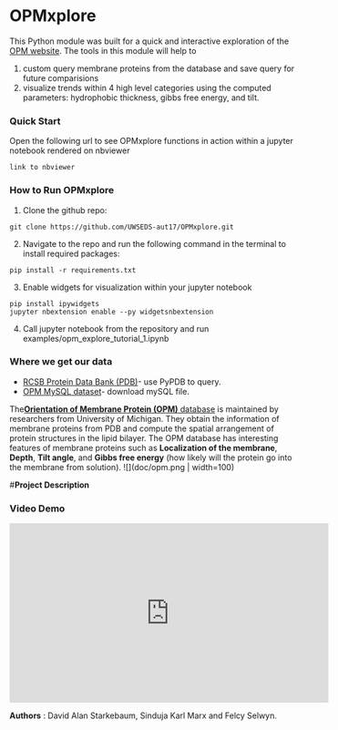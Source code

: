 # OPMxplore

This Python module was built for a quick and interactive exploration of the [OPM website](http://opm.phar.umich.edu/about.php). 
The tools in this module will help to 
1. custom query membrane proteins from the database and save query for future comparisions 
2. visualize trends within 4 high level categories using the computed parameters: hydrophobic thickness, gibbs free energy, and tilt.

### Quick Start

Open the following url to see OPMxplore functions in action within a jupyter notebook rendered on nbviewer
~~~~
link to nbviewer
~~~~

### How to Run OPMxplore

1. Clone the github repo: 
~~~~
git clone https://github.com/UWSEDS-aut17/OPMxplore.git
~~~~

2. Navigate to the repo and run the following command in the terminal to install required packages:
~~~~
pip install -r requirements.txt
~~~~

3. Enable widgets for visualization within your jupyter notebook
~~~~
pip install ipywidgets
jupyter nbextension enable --py widgetsnbextension
~~~~

4. Call jupyter notebook from the repository and run examples/opm_explore_tutorial_1.ipynb

 
### Where we get our data

* [RCSB Protein Data Bank (PDB)](https://www.rcsb.org/pdb/home/home.do)- use PyPDB to query.
* [OPM MySQL dataset](http://opm.phar.umich.edu/OPM-2016-10-10.sql)- download mySQL file.


The[**Orientation of Membrane Protein (OPM)** database](http://opm.phar.umich.edu/about.php) is maintained by researchers from University of Michigan. They obtain the information of membrane proteins from PDB and compute the spatial arrangement of protein structures in the lipid bilayer. The OPM database has interesting features of membrane proteins such as **Localization of the membrane**, **Depth**, **Tilt angle**, and **Gibbs free energy** (how likely will the protein go into the membrane from solution).
![](doc/opm.png | width=100)


#**Project Description**

### Video Demo

<iframe width="560" height="315" src="https://www.youtube.com/embed/8AhEcPVn3ac" frameborder="0" gesture="media" allow="encrypted-media" allowfullscreen></iframe>


**Authors** : David Alan Starkebaum, Sinduja Karl Marx and Felcy Selwyn. 






